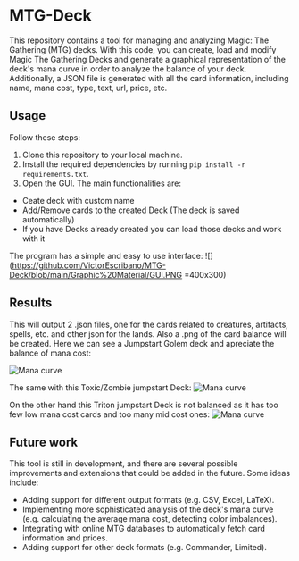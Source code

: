 # MTG-Deck
This repository contains a tool for managing and analyzing Magic: The Gathering (MTG) decks. 
With this code, you can create, load and modify Magic The Gathering Decks and generate a graphical representation of the deck's mana curve in order to analyze the balance of your deck. Additionally, a JSON file is generated with all the card information, including name, mana cost, type, text, url, price, etc.

## Usage

Follow these steps:

1. Clone this repository to your local machine.
2. Install the required dependencies by running `pip install -r requirements.txt`.
3. Open the GUI. The main functionalities are:
  - Ceate deck with custom name
  - Add/Remove cards to the created Deck (The deck is saved automatically)
  - If you have Decks already created you can load those decks and work with it

The program has a simple and easy to use interface:
![](https://github.com/VictorEscribano/MTG-Deck/blob/main/Graphic%20Material/GUI.PNG =400x300)




## Results

This will output 2 .json files, one for the cards related to creatures, artifacts, spells, etc. and other json for the lands.
Also a .png of the card balance will be created.
Here we can see a Jumpstart Golem deck and apreciate the balance of mana cost:

![Mana curve](https://github.com/VictorEscribano/MTG-Deck/blob/main/Decks/Jumpstart%20de%20Golems/deck.png)

The same with this Toxic/Zombie jumpstart Deck:
![Mana curve](https://github.com/VictorEscribano/MTG-Deck/blob/main/Decks/Toxico%20Zombie/deck.png)

On the other hand this Triton jumpstart Deck is not balanced as it has too few low mana cost cards and too many mid cost ones:
![Mana curve](https://github.com/VictorEscribano/MTG-Deck/blob/main/Decks/Tritones/deck.png)




## Future work

This tool is still in development, and there are several possible improvements and extensions that could be added in the future. Some ideas include:

- Adding support for different output formats (e.g. CSV, Excel, LaTeX).
- Implementing more sophisticated analysis of the deck's mana curve (e.g. calculating the average mana cost, detecting color imbalances).
- Integrating with online MTG databases to automatically fetch card information and prices.
- Adding support for other deck formats (e.g. Commander, Limited).
